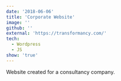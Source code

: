 ```yaml
---
date: '2018-06-06'
title: 'Corporate Website'
image: ''
github: ''
external: 'https://transformancy.com/'
tech:
  - Wordpress
  - JS
show: 'true'
---
```


Website created for a consultancy company.
